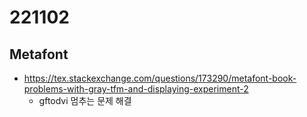 # 221102
## Metafont
- https://tex.stackexchange.com/questions/173290/metafont-book-problems-with-gray-tfm-and-displaying-experiment-2
    - gftodvi 멈추는 문제 해결
